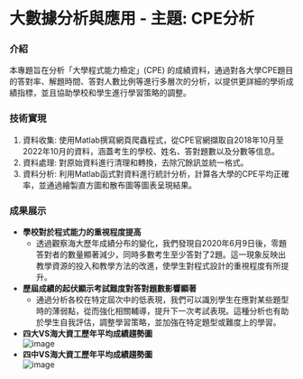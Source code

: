 # 大數據分析與應用 - 主題: CPE分析
### 介紹
本專題旨在分析「大學程式能力檢定」(CPE) 的成績資料，通過對各大學CPE題目的答對率、解題時間、答對人數比例等進行多層次的分析，以提供更詳細的學術成績指標，並且協助學校和學生進行學習策略的調整。
### 技術實現
1.	資料收集: 使用Matlab撰寫網頁爬蟲程式，從CPE官網擷取自2018年10月至2022年10月的資料，涵蓋考生的學校、姓名、答對題數以及分數等信息。
2.	資料處理: 對原始資料進行清理和轉換，去除冗餘訊並統一格式。
3.	資料分析: 利用Matlab函式對資料進行統計分析，計算各大學的CPE平均正確率，並通過繪製直方圖和散布圖等圖表呈現結果。
### 成果展示
* **學校對於程式能力的重視程度提高**
  * 透過觀察海大歷年成績分布的變化，我們發現自2020年6月9日後，零題答對者的數量顯著減少，同時多數考生至少答對了2題。這一現象反映出教學資源的投入和教學方法的改進，使學生對程式設計的重視程度有所提升。
* **歷屆成績的起伏顯示考試難度對答對題數影響顯著**
  * 通過分析各校在特定屆次中的低表現，我們可以識別學生在應對某些題型時的薄弱點，從而強化相關輔導，提升下一次考試表現。這種分析也有助於學生自我評估，調整學習策略，並加強在特定題型或難度上的學習。
* **四大VS海大資工歷年平均成績趨勢圖**<br>
  ![image](https://github.com/user-attachments/assets/c6f00364-cc62-428f-97e9-bd0aa27adafd)
* **四中VS海大資工歷年平均成績趨勢圖**<br>
  ![image](https://github.com/user-attachments/assets/a2045b5f-dda9-4331-90fc-042d5ade6d57)
